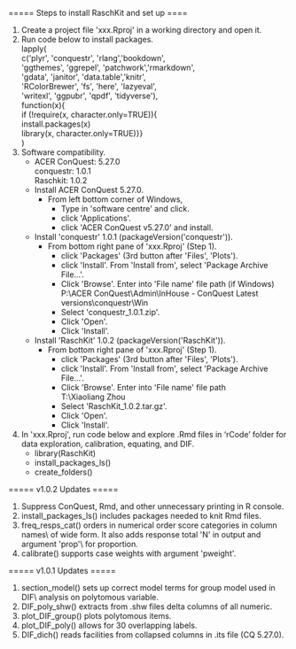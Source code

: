 ===== Steps to install RaschKit and set up ====

1.  Create a project file 'xxx.Rproj' in a working directory and open it.
2.  Run code below to install packages.\
    lapply(\
        c('plyr', 'conquestr', 'rlang','bookdown',\
          'ggthemes', 'ggrepel', 'patchwork','rmarkdown',\
          'gdata', 'janitor', 'data.table','knitr',\
          'RColorBrewer', 'fs', 'here', 'lazyeval',\
          'writexl', 'ggpubr', 'qpdf', 'tidyverse'), \
        function(x){\
          if (!require(x, character.only=TRUE)){\
             install.packages(x)\
             library(x, character.only=TRUE)}}\
    )
3.	Software compatibility.
    - ACER ConQuest: 5.27.0\
      conquestr: 1.0.1\
      Raschkit: 1.0.2
    - Install ACER ConQuest 5.27.0.
        - From left bottom corner of Windows, 
            - Type in 'software centre' and click.
            - click 'Applications'.
            - click 'ACER ConQuest v5.27.0' and install.
    - Install 'conquestr' 1.0.1 (packageVersion('conquestr')).
        - From bottom right pane of 'xxx.Rproj' (Step 1).    
            - click 'Packages' (3rd button after 'Files', 'Plots').
            - click 'Install'. From 'Install from', select 'Package Archive File...'.
            - Click 'Browse'. Enter into 'File name' file path (if Windows)\
                P:\ACER ConQuest\Admin\InHouse - ConQuest Latest versions\conquestr\Win
            - Select 'conquestr_1.0.1.zip'. 
            - Click 'Open'. 
            - Click 'Install'.
    - Install 'RaschKit' 1.0.2 (packageVersion('RaschKit')).
        - From bottom right pane of 'xxx.Rproj' (Step 1).    
            - click 'Packages' (3rd button after 'Files', 'Plots').
            - click 'Install'. From 'Install from', select 'Package Archive File...'.
            - Click 'Browse'. Enter into 'File name' file path\
                T:\Xiaoliang Zhou
            - Select 'RaschKit_1.0.2.tar.gz'. 
            - Click 'Open'. 
            - Click 'Install'.
4.  In 'xxx.Rproj', run code below and explore .Rmd files in ‘rCode’ folder for 
    data exploration, calibration, equating, and DIF. 
    - library(RaschKit)
    - install_packages_ls()
    - create_folders()

===== v1.0.2 Updates =====
1. Suppress ConQuest, Rmd, and other unnecessary printing in R console.
2. install_packages_ls() includes packages needed to knit Rmd files.
3. freq_resps_cat() orders in numerical order score categories in column names\ 
   of wide form. It also adds response total 'N' in output and argument 'prop'\ 
   for proportion.
4. calibrate() supports case weights with argument 'pweight'.

===== v1.0.1 Updates =====

1. section_model() sets up correct model terms for group model used in DIF\ 
   analysis on polytomous variable.
2. DIF_poly_shw() extracts from .shw files delta columns of all numeric.
3. plot_DIF_group() plots polytomous items.
4. plot_DIF_poly() allows for 30 overlapping labels.
5. DIF_dich() reads facilities from collapsed columns in .its file (CQ 5.27.0).